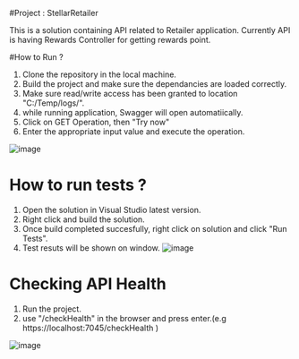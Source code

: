 #Project : StellarRetailer

This is a solution containing API related to Retailer application. Currently API is having Rewards Controller for getting rewards point.


#How to Run ?

1. Clone the repository in the local machine.
2. Build the project and make sure the dependancies are loaded correctly.
3. Make sure read/write access has been granted to location "C:/Temp/logs/".
4. while running application, Swagger will open automatiically.
5. Click on GET Operation, then "Try now"
6. Enter the appropriate input value and execute the operation.

![image](https://user-images.githubusercontent.com/57473846/170825520-36017b67-5c3f-43b5-ab13-bd8132a2dac3.png)


# How to run tests ?

1. Open the solution in Visual Studio latest version.
2. Right click and build the solution.
3. Once build completed succesfully, right click on solution and click "Run Tests".
4. Test resuts will be shown on window.
![image](https://user-images.githubusercontent.com/57473846/170825540-eea6c35a-f4bb-45c5-a069-218e2168b369.png)


# Checking API Health 

1. Run the project.
2. use "/checkHealth" in the browser and press enter.(e.g https://localhost:7045/checkHealth )

![image](https://user-images.githubusercontent.com/57473846/170825484-7e3ee1bb-e624-4aa9-8fe2-02cbc3b160fe.png)
